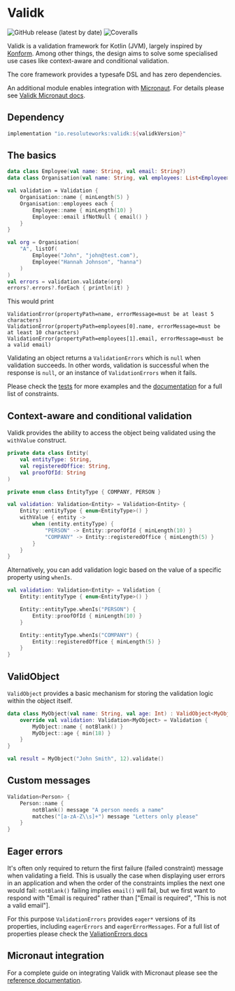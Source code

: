 # Validk
![GitHub release (latest by date)](https://img.shields.io/github/v/release/cosmin-marginean/validk)
![Coveralls](https://img.shields.io/coverallsCoverage/github/cosmin-marginean/validk)

Validk is a validation framework for Kotlin (JVM), largely inspired by [Konform](https://github.com/konform-kt/konform). Among other things,
the design aims to solve some specialised use cases like context-aware and conditional validation.

The core framework provides a typesafe DSL and has zero dependencies.

An additional module enables integration with [Micronaut](https://micronaut.io/). For details please see [Validk Micronaut docs](https://github.com/cosmin-marginean/validk/wiki/Integrate-Validk-with-Micronaut).

## Dependency
```groovy
implementation "io.resoluteworks:validk:${validkVersion}"
```

## The basics

```kotlin
data class Employee(val name: String, val email: String?)
data class Organisation(val name: String, val employees: List<Employee>)

val validation = Validation {
    Organisation::name { minLength(5) }
    Organisation::employees each {
        Employee::name { minLength(10) }
        Employee::email ifNotNull { email() }
    }
}

val org = Organisation(
    "A", listOf(
        Employee("John", "john@test.com"),
        Employee("Hannah Johnson", "hanna")
    )
)
val errors = validation.validate(org)
errors?.errors?.forEach { println(it) }
```

This would print
```text
ValidationError(propertyPath=name, errorMessage=must be at least 5 characters)
ValidationError(propertyPath=employees[0].name, errorMessage=must be at least 10 characters)
ValidationError(propertyPath=employees[1].email, errorMessage=must be a valid email)
```

Validating an object returns a `ValidationErrors` which is `null` when validation succeeds.
In other words, validation is successful when the response is `null`, or an instance of `ValidationErrors` when it fails.   

Please check the [tests](https://github.com/cosmin-marginean/validk/tree/main/validk/src/test/kotlin/io/validk) for more examples and the [documentation](https://cosmin-marginean.github.io/validk/dokka/validk/validk/io.validk/index.html) for a full list of constraints.

## Context-aware and conditional validation
Validk provides the ability to access the object being validated using the `withValue` construct.
```kotlin
private data class Entity(
    val entityType: String,
    val registeredOffice: String,
    val proofOfId: String
)

private enum class EntityType { COMPANY, PERSON }

val validation: Validation<Entity> = Validation<Entity> {
    Entity::entityType { enum<EntityType>() }
    withValue { entity ->
        when (entity.entityType) {
            "PERSON" -> Entity::proofOfId { minLength(10) }
            "COMPANY" -> Entity::registeredOffice { minLength(5) }
        }
    }
}
```

Alternatively, you can add validation logic based on the value of a specific property using `whenIs`.
```kotlin
val validation: Validation<Entity> = Validation {
    Entity::entityType { enum<EntityType>() }

    Entity::entityType.whenIs("PERSON") {
        Entity::proofOfId { minLength(10) }
    }

    Entity::entityType.whenIs("COMPANY") {
        Entity::registeredOffice { minLength(5) }
    }
}
```

## ValidObject
`ValidObject` provides a basic mechanism for storing the validation logic within the object itself.
```kotlin
data class MyObject(val name: String, val age: Int) : ValidObject<MyObject> {
    override val validation: Validation<MyObject> = Validation {
        MyObject::name { notBlank() }
        MyObject::age { min(18) }
    }
}

val result = MyObject("John Smith", 12).validate()
```

## Custom messages
```kotlin
Validation<Person> {
    Person::name {
        notBlank() message "A person needs a name"
        matches("[a-zA-Z\\s]+") message "Letters only please"
    }
}
```

## Eager errors
It's often only required to return the first failure (failed constraint) message when validating a field. This is usually the case when displaying user errors in an application and when the order of the constraints implies the next one would fail: `notBlank()` failing implies `email()` will fail, but we first want to respond with "Email is required" rather than ["Email is required", "This is not a valid email"].

For this purpose `ValidationErrors` provides `eager*` versions of its properties, including `eagerErrors` and `eagerErrorMessages`. For a full list of properties please check the [ValiationErrors docs](https://cosmin-marginean.github.io/validk/dokka/validk/validk/io.validk/-validation-errors/index.html)

## Micronaut integration
For a complete guide on integrating Validk with Micronaut please see the [reference documentation](https://github.com/cosmin-marginean/validk/wiki/Integrate-Validk-with-Micronaut).
